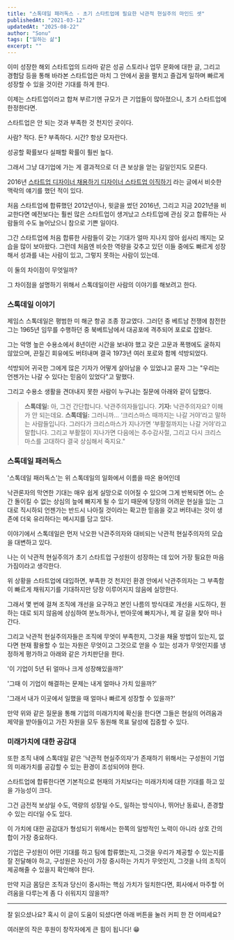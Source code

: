 ```yaml
---
title: "스톡데일 패러독스 - 초기 스타트업에 필요한 낙관적 현실주의 마인드 셋"
publishedAt: "2021-03-12"
updatedAt: "2025-08-22"
author: "Sonu"
tags: ["일하는 삶"]
excerpt: ""
---
```



이미 성장한 해외 스타트업의 드라마 같은 성공 스토리나 업무 문화에 대한 글, 그리고 경험담 등을 통해 바라본 스타트업은 마치 그 안에서 꿈을 펼치고 즐겁게 일하며 빠르게 성장할 수 있을 것이란 기대를 하게 한다.


이제는 스타트업이라고 합쳐 부르기엔 규모가 큰 기업들이 많아졌으니, 초기 스타트업에 한정한다면.


스타트업은 안 되는 것과 부족한 것 천지인 곳이다.


사람? 적다. 돈? 부족하다. 시간? 항상 모자란다.


성공할 확률보다 실패할 확률이 훨씬 높다.


그래서 그냥 대기업에 가는 게 결과적으로 더 큰 보상을 얻는 길일인지도 모른다.


2016년 [스타트업 디자이너 채용하기 디자이너 스타트업 이직하기](https://sonujung.com/hire-designer-and-work-at-startups) 라는 글에서 비슷한 맥락의 얘기를 했던 적이 있다.


처음 스타트업에 합류했던 2012년이나, 윗글을 썼던 2016년, 그리고 지금 2021년을 비교한다면 예전보다는 훨씬 많은 스타트업이 생겨났고 스타트업에 관심 갖고 합류하는 사람들의 수도 늘어났으니 참으로 기쁜 일이다.


그간 스타트업에 처음 합류한 사람들이 갖는 기대가 얼마 지나지 않아 쉽사리 깨지는 모습을 많이 보아왔다. 그런데 처음엔 비슷한 역량을 갖추고 있던 이들 중에도 빠르게 성장해서 성과를 내는 사람이 있고, 그렇지 못하는 사람이 있는데.


이 둘의 차이점이 무엇일까?


그 차이점을 설명하기 위해서 스톡데일이란 사람의 이야기를 해보려고 한다.





### 스톡데일 이야기


제임스 스톡데일은 평범한 미 해군 항공 조종 장교였다. 그러던 중 베트남 전쟁에 참전한 그는 1965년 임무를 수행하던 중 북베트남에서 대공포에 격추되어 포로로 잡혔다.


그는 악명 높은 수용소에서 8년이란 시간을 보내야 했고 갖은 고문과 폭행에도 굴하지 않았으며, 끈질긴 회유에도 버텨내며 결국 1973년 여러 포로와 함께 석방되었다.


석방되어 귀국한 그에게 많은 기자가 어떻게 살아남을 수 있었냐고 묻자 그는 "우리는 언젠가는 나갈 수 있다는 믿음이 있었다"고 말했다.


그리고 수용소 생활을 견뎌내지 못한 사람이 누구냐는 질문에 아래와 같이 답했다.

> **스톡데일:** 아, 그건 간단합니다. 낙관주의자들입니다.
> **기자:** 낙관주의자요? 이해가 안 되는데요.
> **스톡데일:** 그러니까… ‘크리스마스 때까지는 나갈 거야’라고 말하는 사람들입니다. 그러다가 크리스마스가 지나가면 ‘부활절까지는 나갈 거야’라고 말합니다. 그리고 부활절이 지나가면 다음에는 추수감사절, 그리고 다시 크리스마스를 고대하다 결국 상심해서 죽지요."

### 스톡데일 패러독스


'스톡데일 패러독스'는 위 스톡데일의 일화에서 이름을 따온 용어인데


낙관론자의 막연한 기대는 매우 쉽게 실망으로 이어질 수 있으며 그게 반복되면 어느 순간 돌이킬 수 없는 상심의 늪에 빠지게 될 수 있기 때문에 당장의 어려운 현실을 있는 그대로 직시하되 언젠가는 반드시 나아질 것이라는 확고한 믿음을 갖고 버텨내는 것이 생존에 더욱 유리하다는 메시지를 담고 있다.


이야기에서 스톡데일은 먼저 낙오한 낙관주의자와 대비되는 낙관적 현실주의자의 모습을 대변하고 있다.


나는 이 낙관적 현실주의가 초기 스타트업 구성원이 성장하는 데 있어 가장 필요한 마음가짐이라고 생각한다.


위 상황을 스타트업에 대입하면, 부족한 것 천지인 환경 안에서 낙관주의자는 그 부족함이 빠르게 채워지기를 기대하지만 당장 이루어지지 않음에 실망한다.


그래서 몇 번에 걸쳐 조직에 개선을 요구하고 본인 나름의 방식대로 개선을 시도하다, 원하는 대로 되지 않음에 상심하여 분노하거나, 번아웃에 빠지거나, 제 갈 길을 찾아 떠나간다.


그리고 낙관적 현실주의자들은 조직에 무엇이 부족한지, 그것을 채울 방법이 있는지, 없다면 현재 활용할 수 있는 자원은 무엇이고 그것으로 얻을 수 있는 성과가 무엇인지를 냉정하게 평가하고 아래와 같은 가치판단을 한다.


'이 기업이 5년 뒤 얼마나 크게 성장해있을까?'


'그때 이 기업이 해결하는 문제는 내게 얼마나 가치 있을까?'


'그래서 내가 이곳에서 일했을 때 얼마나 빠르게 성장할 수 있을까?'


만약 위와 같은 질문을 통해 기업의 미래가치에 확신을 한다면 그들은 현실의 어려움과 제약을 받아들이고 가진 자원을 모두 동원해 목표 달성에 집중할 수 있다.


### 미래가치에 대한 공감대


또한 조직 내에 스톡데일 같은 '낙관적 현실주의자'가 존재하기 위해서는 구성원이 기업의 미래가치를 공감할 수 있는 환경이 조성되어야 한다.


스타트업에 합류한다면 기본적으로 현재의 가치보다는 미래가치에 대한 기대를 하고 있을 가능성이 크다.


그건 금전적 보상일 수도, 역량의 성장일 수도, 일하는 방식이나, 뛰어난 동료나, 존경할 수 있는 리더일 수도 있다.


이 가치에 대한 공감대가 형성되기 위해서는 한쪽의 일방적인 노력이 아니라 상호 간의 합이 가장 중요하다.


기업은 구성원이 어떤 기대를 하고 팀에 합류했는지, 그것을 우리가 제공할 수 있는지를 잘 전달해야 하고, 구성원은 자신이 가장 중시하는 가치가 무엇인지, 그것을 나의 조직이 제공해줄 수 있을지 확인해야 한다.


만약 지금 몸담은 조직과 당신이 중시하는 핵심 가치가 일치한다면, 회사에서 마주할 어려움을 다루는게 좀 다 쉬워지지 않을까?


---


잘 읽으셨나요? 혹시 이 글이 도움이 되셨다면 아래 버튼을 눌러 커피 한 잔 어떠세요?


여러분의 작은 후원이 창작자에게 큰 힘이 됩니다! 😁

